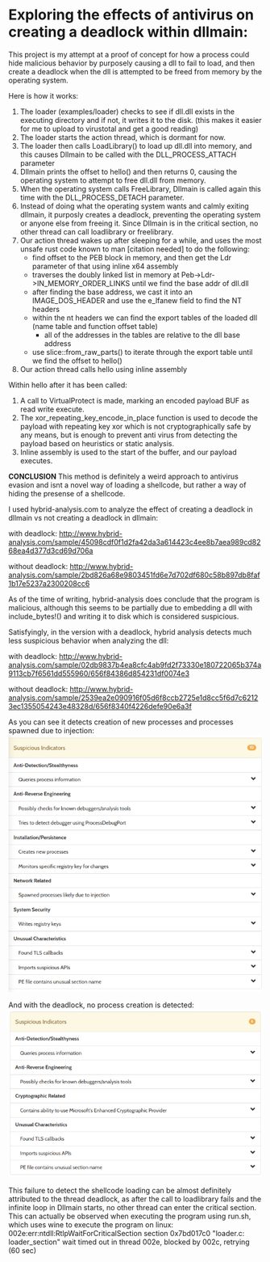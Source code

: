 # Exploring the effects of antivirus on creating a deadlock within dllmain:

This project is my attempt at a proof of concept for how a process could hide malicious behavior by purposely causing a 
dll to fail to load, and then create a deadlock when the dll is attempted to be freed from memory by the operating system.


Here is how it works:

1. The loader (examples/loader) checks to see if dll.dll exists in the executing directory and if not, it writes it to the disk. (this makes it easier for me to upload to virustotal and get a good reading)
2. The loader starts the action thread, which is dormant for now.
3. The loader then calls LoadLibrary() to load up dll.dll into memory, and this causes Dllmain to be called with the DLL_PROCESS_ATTACH parameter
4. Dllmain prints the offset to hello() and then returns 0, causing the operating system to attempt to free dll.dll from memory.
5. When the operating system calls FreeLibrary, Dllmain is called again this time with the DLL_PROCESS_DETACH parameter.
6. Instead of doing what the operating system wants and calmly exiting dllmain, it purposly creates a deadlock, preventing the operating system or anyone else from freeing it. Since Dllmain is in the critical section, no other thread can call loadlibrary or freelibrary.
7. Our action thread wakes up after sleeping for a while, and uses the most unsafe rust code known to man \[citation needed\] to do the following:
   * find offset to the PEB block in memory, and then get the Ldr parameter of that using inline x64 assembly
   * traverses the doubly linked list in memory at Peb->Ldr->IN_MEMORY_ORDER_LINKS until we find the base addr of dll.dll
   * after finding the base address, we cast it into an IMAGE_DOS_HEADER and use the e_lfanew field to find the NT headers
   * within the nt headers we can find the export tables of the loaded dll (name table and function offset table)
     * all of the addresses in the tables are relative to the dll base address 
   * use slice::from_raw_parts() to iterate through the export table until we find the offset to hello()
8. Our action thread calls hello using inline assembly


Within hello after it has been called:

1. A call to VirtualProtect is made, marking an encoded payload BUF as read write execute.
2. The xor_repeating_key_encode_in_place function is used to decode the payload with repeating key xor which is not cryptographically safe by any means, but is enough to prevent anti virus from detecting the payload based on heuristics or static analysis.
3. Inline assembly is used to the start of the buffer, and our payload executes.




**CONCLUSION**
This method is definitely a weird approach to antivirus evasion and isnt a novel way of loading a shellcode, but rather 
a way of hiding the presense of a shellcode. 

I used hybrid-analysis.com to analyze the effect of creating a deadlock in dllmain vs not creating a deadlock in dllmain:

with deadlock: http://www.hybrid-analysis.com/sample/45098cdf0f1d2fa42da3a614423c4ee8b7aea989cd8268ea4d377d3cd69d706a

without deadlock: http://www.hybrid-analysis.com/sample/2bd826a68e9803451fd6e7d702df680c58b897db8faf1b17e5237a2300208cc6


As of the time of writing, hybrid-analysis does conclude that the program is malicious, although this seems to be partially
due to embedding a dll with include_bytes!() and writing it to disk which is considered suspicious.

Satisfyingly, in the version with a deadlock, hybrid analysis detects much less suspicious behavior when analyzing the dll:

with deadlock: http://www.hybrid-analysis.com/sample/02db9837b4ea8cfc4ab9fd2f73330e180722065b374a9113cb7f6561dd555960/656f84386d854231df0074e3

without deadlock: http://www.hybrid-analysis.com/sample/2539ea2e090916f05d6f8ccb2725e1d8cc5f6d7c62123ec1355054243e48328d/656f8340f4226defe90e6a3f

As you can see it detects creation of new processes and processes spawned due to injection:\
![](no_deadlock_dll.png "without deadlock")


And with the deadlock, no process creation is detected:\
![](dll_with_deadlock.png)

This failure to detect the shellcode loading can be almost definitely attributed to the thread deadlock, as after the call
to loadlibrary fails and the infinite loop in Dllmain starts, no other thread can enter the critical section. This can 
actually be observed when executing the program using run.sh, which uses wine to execute the program on linux:
002e:err:ntdll:RtlpWaitForCriticalSection section 0x7bd017c0 "loader.c: loader_section" wait timed out in thread 002e, blocked by 002c, retrying (60 sec)
